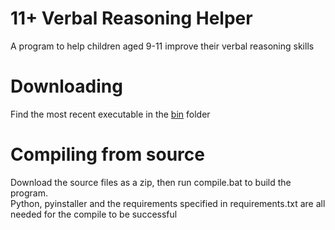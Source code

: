 # 11+ Verbal Reasoning Helper
A program to help children aged 9-11 improve their verbal reasoning skills

# Downloading
Find the most recent executable in the [bin](https://github.com/IsaacSkevington/11-Verbal-Reasoning/tree/main/bin) folder

# Compiling from source
Download the source files as a zip, then run compile.bat to build the program.  
Python, pyinstaller and the requirements specified in requirements.txt are all needed for the compile to be successful
